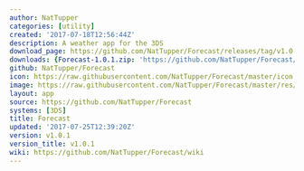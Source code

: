 ```yaml
---
author: NatTupper
categories: [utility]
created: '2017-07-18T12:56:44Z'
description: A weather app for the 3DS
download_page: https://github.com/NatTupper/Forecast/releases/tag/v1.0.1
downloads: {Forecast-1.0.1.zip: 'https://github.com/NatTupper/Forecast/releases/download/v1.0.1/Forecast-1.0.1.zip'}
github: NatTupper/Forecast
icon: https://raw.githubusercontent.com/NatTupper/Forecast/master/icon.png
image: https://raw.githubusercontent.com/NatTupper/Forecast/master/res/banner%20icon.png
layout: app
source: https://github.com/NatTupper/Forecast
systems: [3DS]
title: Forecast
updated: '2017-07-25T12:39:20Z'
version: v1.0.1
version_title: v1.0.1
wiki: https://github.com/NatTupper/Forecast/wiki
---
```

